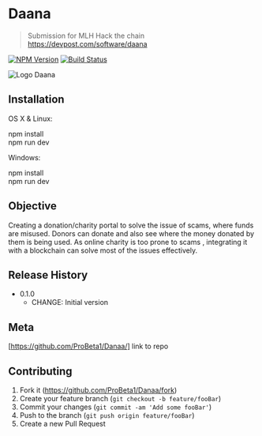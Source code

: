 # Daana
> Submission for MLH Hack the chain
https://devpost.com/software/daana

[![NPM Version][npm-image]][npm-url]
[![Build Status][travis-image]][travis-url]

![Logo Daana](https://i.ibb.co/zFtCV6N/logo-daana.png)


## Installation

OS X & Linux:

npm install<br>
npm run dev

Windows:

npm install<br>
npm run dev


## Objective
Creating a donation/charity portal to solve the issue of scams, where funds are misused.
Donors can donate and also see where the money donated by them is being used.
As online charity is too prone to scams , integrating it with a blockchain can solve most of the issues effectively.





## Release History

* 0.1.0
    * CHANGE: Initial version


## Meta
[https://github.com/ProBeta1/Danaa/] link to repo

## Contributing

1. Fork it (<https://github.com/ProBeta1/Danaa/fork>)
2. Create your feature branch (`git checkout -b feature/fooBar`)
3. Commit your changes (`git commit -am 'Add some fooBar'`)
4. Push to the branch (`git push origin feature/fooBar`)
5. Create a new Pull Request

<!-- Markdown link & img dfn's -->
[npm-image]: https://img.shields.io/npm/v/datadog-metrics.svg?style=flat-square
[npm-url]: https://npmjs.org/package/datadog-metrics
[npm-downloads]: https://img.shields.io/npm/dm/datadog-metrics.svg?style=flat-square
[travis-image]: https://img.shields.io/travis/dbader/node-datadog-metrics/master.svg?style=flat-square
[travis-url]: https://travis-ci.org/dbader/node-datadog-metrics
[wiki]: https://github.com/yourname/yourproject/wiki

